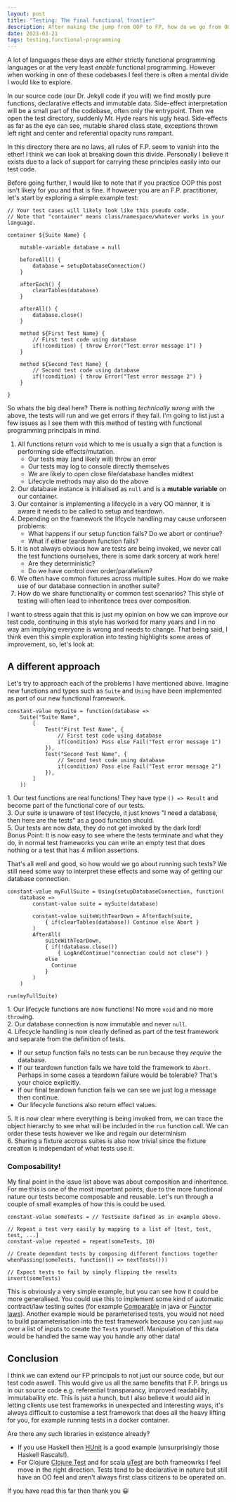 ```yaml
---
layout: post
title: "Testing: The final functional frontier"
description: After making the jump from OOP to FP, how do we go from OOT to FT?
date: 2023-03-21
tags: testing,functional-programming
---
```


A lot of languages these days are either strictly functional programming languages or at the very least _enable_ functional programming. However when working in one of these codebases I feel there is often a mental divide I would like to explore.

In our source code (our Dr. Jekyll code if you will) we find mostly pure functions, declarative effects and immutable data. Side-effect interpretation will be a small part of the codebase, often only the entrypoint. Then we open the test directory, suddenly Mr. Hyde rears his ugly head. Side-effects as far as the eye can see, mutable shared class state, exceptions thrown left right and center and referential opacity runs rampant.

In this directory there are no laws, all rules of F.P. seem to vanish into the ether! I think we can look at breaking down this divide. Personally I believe it exists due to a lack of support for carrying these principles easily into our test code.

Before going further, I would like to note that if you practice OOP this post isn't likely for you and that is fine. If however you are an F.P. practitioner, let's start by exploring a simple example test:

```
// Your test cases will likely look like this pseudo code.
// Note that "container" means class/namespace/whatever works in your language.

container ${Suite Name} {

    mutable-variable database = null

    beforeAll() {
        database = setupDatabaseConnection()
    }

    afterEach() {
        clearTables(database)
    }

    afterAll() {
        database.close()
    }

    method ${First Test Name} {
        // First test code using database
        if(!condition) { throw Error("Test error message 1") }
    }

    method ${Second Test Name} {
        // Second test code using database
        if(!condition) { throw Error("Test error message 2") }
    }

}
```

So whats the big deal here? There is nothing _technically wrong_ with the above, the tests will run and we get errors if they fail. I'm going to list just a few issues as I see them with this method of testing with functional programming principals in mind.

1. All functions return `void` which to me is usually a sign that a function is performing side effects/mutation.
   - Our tests may (and likely will) throw an error
   - Our tests may log to console directly themselves
   - We are likely to open close file/database handles midtest
   - Lifecycle methods may also do the above
1. Our database instance is initialised as `null` and is a **mutable variable** on our container.
1. Our container is implementing a lifecycle in a very OO manner, it is aware it needs to be called to setup and teardown.
1. Depending on the framework the lifcycle handling may cause unforseen problems:
   - What happens if our setup function fails? Do we abort or continue?
   - What if either teardown function fails?
1. It is not always obvious how are tests are being invoked, we never call the test functions ourselves, there is some dark sorcery at work here!
   - Are they deterministic?
   - Do we have control over order/parallelism?
1. We often have common fixtures across multiple suites. How do we make use of our database connection in another suite?
1. How do we share functionality or common test scenarios? This style of testing will often lead to inheritence trees over composition.

I want to stress again that this is just my opinion on how we can improve our test code, continuing in this style has worked for many years and I in no way am implying everyone is wrong and needs to change. That being said, I think even this simple exploration into testing highlights some areas of improvement, so, let's look at:

## A different approach

Let's try to approach each of the problems I have mentioned above. Imagine new functions and types such as `Suite` and `Using` have been implemented as part of our new functional framework.

```
constant-value mySuite = function(database =>
    Suite("Suite Name",
        [
            Test("First Test Name", {
                // First test code using database
                if(condition) Pass else Fail("Test error message 1")
            }),
            Test("Second Test Name", {
                // Second test code using database
                if(condition) Pass else Fail("Test error message 2")
            }),
        ]
    ))
```

1\. Our test functions are real functions! They have type `() => Result` and become part of the functional core of our tests.<br />
3\. Our suite is unaware of test lifecycle, it just knows "I need a database, then here are the tests" as a good function should.<br />
5\. Our tests are now data, they do not get invoked by the dark lord!<br />
Bonus Point: It is now easy to see where the tests terminate and what they do, in normal test frameworks you can write an empty test that does nothing or a test that has 4 million assertions.

That's all well and good, so how would we go about running such tests? We still need some way to interpret these effects and some way of getting our database connection.

```
constant-value myFullSuite = Using(setupDatabaseConnection, function(
    database =>
        constant-value suite = mySuite(database)

        constant-value suiteWithTearDown = AfterEach(suite,
            { if(clearTables(database)) Continue else Abort }
        )
        AfterAll(
            suiteWithTearDown,
            { if(!database.close())
                { LogAndContinue("connection could not close") }
            else
              Continue
            }
        )
    )

run(myFullSuite)
```

1\. Our lifecycle functions are now functions! No more `void` and no more `throw`ing.<br />
2\. Our database connection is now immutable and never `null`.<br />
4\. Lifecycle handling is now clearly defined as part of the test framework and separate from the definition of tests.<br />

- If our setup function fails no tests can be run because they _require_ the database.
- If our teardown function fails we have told the framework to `Abort`. Perhaps in some cases a teardown failure would be tolerable? That's your choice explicitly.
- If our final teardown function fails we can see we just log a message then continue.
- Our lifecycle functions also return effect values.<br/>

5\. It is now clear where everything is being invoked from, we can trace the object hierarchy to see what will be included in the `run` function call. We can order these tests however we like and regain our determinism<br/>
6\. Sharing a fixture accross suites is also now trivial since the fixture creation is independant of what tests use it.

### Composability!

My final point in the issue list above was about composition and inheritence. For me this is one of the most important points, due to the more functional nature our tests become composable and reusable. Let's run through a couple of small examples of how this is could be used.

```
constant-value someTests = // TestSuite defined as in example above.

// Repeat a test very easily by mapping to a list of [test, test, test, ...]
constant-value repeated = repeat(someTests, 10)

// Create dependant tests by composing different functions together
whenPassing(someTests, function(() => nextTests()))

// Expect tests to fail by simply flipping the results
invert(someTests)
```

This is obviously a very simple example, but you can see how it could be more generalised. You could use this to implement some kind of automatic contract/law testing suites (for example [Comparable](https://docs.oracle.com/javase/8/docs/api/java/lang/Comparable.html) in java or [Functor laws](https://wiki.haskell.org/Functor#Functor_Laws)). Another example would be parameterised tests, you would not need to build parameterisation into the test framework because you can just `map` over a list of inputs to create the `Test`s yourself. Manipulation of this data would be handled the same way you handle any other data!

## Conclusion

I think we can extend our FP principals to not just our source code, but our test code aswell. This would give us all the same benefits that F.P. brings us in our source code e.g. referential transparancy, improved readability, immutabaility etc. This is just a hunch, but I also believe it would aid in letting clients use test frameworks in unexpected and interesting ways, it's always difficult to customise a test framework that does all the heavy lifting for you, for example running tests in a docker container.

Are there any such libraries in existence already?

- If you use Haskell then [HUnit](http://hackage.haskell.org/package/HUnit) is a good example (unsurprisingly those Haskell Rascals!).
- For Clojure [Clojure Test](https://clojure.github.io/clojure/clojure.test-api.html) and for scala [uTest](https://github.com/lihaoyi/utest) are both frameowrks I feel move in the right direction. Tests tend to be declarative in nature but still have an OO feel and aren't always first class citizens to be operated on.

If you have read this far then thank you 😀
